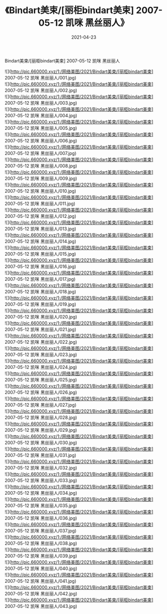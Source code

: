﻿---
layout: post
title:  《Bindart美束/[丽柜bindart美束] 2007-05-12 凯咪 黑丝丽人》
date:   2021-04-23
img: http://pic.660000.xyz/1:/网络美图/2021/Bindart美束/[丽柜bindart美束] 2007-05-12 凯咪 黑丝丽人/000.jpg
categories: [美女, 清纯, 唯美]
---

Bindart美束/[丽柜bindart美束] 2007-05-12 凯咪 黑丝丽人

 ![](http://pic.660000.xyz/1:/网络美图/2021/Bindart美束/[丽柜bindart美束] 2007-05-12 凯咪 黑丝丽人/001.jpg) <br>![](http://pic.660000.xyz/1:/网络美图/2021/Bindart美束/[丽柜bindart美束] 2007-05-12 凯咪 黑丝丽人/002.jpg) <br>![](http://pic.660000.xyz/1:/网络美图/2021/Bindart美束/[丽柜bindart美束] 2007-05-12 凯咪 黑丝丽人/003.jpg) <br>![](http://pic.660000.xyz/1:/网络美图/2021/Bindart美束/[丽柜bindart美束] 2007-05-12 凯咪 黑丝丽人/004.jpg) <br>![](http://pic.660000.xyz/1:/网络美图/2021/Bindart美束/[丽柜bindart美束] 2007-05-12 凯咪 黑丝丽人/005.jpg) <br>![](http://pic.660000.xyz/1:/网络美图/2021/Bindart美束/[丽柜bindart美束] 2007-05-12 凯咪 黑丝丽人/006.jpg) <br>![](http://pic.660000.xyz/1:/网络美图/2021/Bindart美束/[丽柜bindart美束] 2007-05-12 凯咪 黑丝丽人/007.jpg) <br>![](http://pic.660000.xyz/1:/网络美图/2021/Bindart美束/[丽柜bindart美束] 2007-05-12 凯咪 黑丝丽人/008.jpg) <br>![](http://pic.660000.xyz/1:/网络美图/2021/Bindart美束/[丽柜bindart美束] 2007-05-12 凯咪 黑丝丽人/009.jpg) <br>![](http://pic.660000.xyz/1:/网络美图/2021/Bindart美束/[丽柜bindart美束] 2007-05-12 凯咪 黑丝丽人/010.jpg) <br>![](http://pic.660000.xyz/1:/网络美图/2021/Bindart美束/[丽柜bindart美束] 2007-05-12 凯咪 黑丝丽人/011.jpg) <br>![](http://pic.660000.xyz/1:/网络美图/2021/Bindart美束/[丽柜bindart美束] 2007-05-12 凯咪 黑丝丽人/012.jpg) <br>![](http://pic.660000.xyz/1:/网络美图/2021/Bindart美束/[丽柜bindart美束] 2007-05-12 凯咪 黑丝丽人/013.jpg) <br>![](http://pic.660000.xyz/1:/网络美图/2021/Bindart美束/[丽柜bindart美束] 2007-05-12 凯咪 黑丝丽人/014.jpg) <br>![](http://pic.660000.xyz/1:/网络美图/2021/Bindart美束/[丽柜bindart美束] 2007-05-12 凯咪 黑丝丽人/015.jpg) <br>![](http://pic.660000.xyz/1:/网络美图/2021/Bindart美束/[丽柜bindart美束] 2007-05-12 凯咪 黑丝丽人/016.jpg) <br>![](http://pic.660000.xyz/1:/网络美图/2021/Bindart美束/[丽柜bindart美束] 2007-05-12 凯咪 黑丝丽人/017.jpg) <br>![](http://pic.660000.xyz/1:/网络美图/2021/Bindart美束/[丽柜bindart美束] 2007-05-12 凯咪 黑丝丽人/018.jpg) <br>![](http://pic.660000.xyz/1:/网络美图/2021/Bindart美束/[丽柜bindart美束] 2007-05-12 凯咪 黑丝丽人/019.jpg) <br>![](http://pic.660000.xyz/1:/网络美图/2021/Bindart美束/[丽柜bindart美束] 2007-05-12 凯咪 黑丝丽人/020.jpg) <br>![](http://pic.660000.xyz/1:/网络美图/2021/Bindart美束/[丽柜bindart美束] 2007-05-12 凯咪 黑丝丽人/021.jpg) <br>![](http://pic.660000.xyz/1:/网络美图/2021/Bindart美束/[丽柜bindart美束] 2007-05-12 凯咪 黑丝丽人/022.jpg) <br>![](http://pic.660000.xyz/1:/网络美图/2021/Bindart美束/[丽柜bindart美束] 2007-05-12 凯咪 黑丝丽人/023.jpg) <br>![](http://pic.660000.xyz/1:/网络美图/2021/Bindart美束/[丽柜bindart美束] 2007-05-12 凯咪 黑丝丽人/024.jpg) <br>![](http://pic.660000.xyz/1:/网络美图/2021/Bindart美束/[丽柜bindart美束] 2007-05-12 凯咪 黑丝丽人/025.jpg) <br>![](http://pic.660000.xyz/1:/网络美图/2021/Bindart美束/[丽柜bindart美束] 2007-05-12 凯咪 黑丝丽人/026.jpg) <br>![](http://pic.660000.xyz/1:/网络美图/2021/Bindart美束/[丽柜bindart美束] 2007-05-12 凯咪 黑丝丽人/027.jpg) <br>![](http://pic.660000.xyz/1:/网络美图/2021/Bindart美束/[丽柜bindart美束] 2007-05-12 凯咪 黑丝丽人/028.jpg) <br>![](http://pic.660000.xyz/1:/网络美图/2021/Bindart美束/[丽柜bindart美束] 2007-05-12 凯咪 黑丝丽人/029.jpg) <br>![](http://pic.660000.xyz/1:/网络美图/2021/Bindart美束/[丽柜bindart美束] 2007-05-12 凯咪 黑丝丽人/030.jpg) <br>![](http://pic.660000.xyz/1:/网络美图/2021/Bindart美束/[丽柜bindart美束] 2007-05-12 凯咪 黑丝丽人/031.jpg) <br>![](http://pic.660000.xyz/1:/网络美图/2021/Bindart美束/[丽柜bindart美束] 2007-05-12 凯咪 黑丝丽人/032.jpg) <br>![](http://pic.660000.xyz/1:/网络美图/2021/Bindart美束/[丽柜bindart美束] 2007-05-12 凯咪 黑丝丽人/033.jpg) <br>![](http://pic.660000.xyz/1:/网络美图/2021/Bindart美束/[丽柜bindart美束] 2007-05-12 凯咪 黑丝丽人/034.jpg) <br>![](http://pic.660000.xyz/1:/网络美图/2021/Bindart美束/[丽柜bindart美束] 2007-05-12 凯咪 黑丝丽人/035.jpg) <br>![](http://pic.660000.xyz/1:/网络美图/2021/Bindart美束/[丽柜bindart美束] 2007-05-12 凯咪 黑丝丽人/036.jpg) <br>![](http://pic.660000.xyz/1:/网络美图/2021/Bindart美束/[丽柜bindart美束] 2007-05-12 凯咪 黑丝丽人/037.jpg) <br>![](http://pic.660000.xyz/1:/网络美图/2021/Bindart美束/[丽柜bindart美束] 2007-05-12 凯咪 黑丝丽人/038.jpg) <br>![](http://pic.660000.xyz/1:/网络美图/2021/Bindart美束/[丽柜bindart美束] 2007-05-12 凯咪 黑丝丽人/039.jpg) <br>![](http://pic.660000.xyz/1:/网络美图/2021/Bindart美束/[丽柜bindart美束] 2007-05-12 凯咪 黑丝丽人/040.jpg) <br>![](http://pic.660000.xyz/1:/网络美图/2021/Bindart美束/[丽柜bindart美束] 2007-05-12 凯咪 黑丝丽人/041.jpg) <br>![](http://pic.660000.xyz/1:/网络美图/2021/Bindart美束/[丽柜bindart美束] 2007-05-12 凯咪 黑丝丽人/042.jpg) <br>![](http://pic.660000.xyz/1:/网络美图/2021/Bindart美束/[丽柜bindart美束] 2007-05-12 凯咪 黑丝丽人/043.jpg) <br>